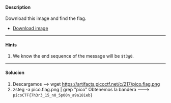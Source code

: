 #### Description
Download this image and find the flag.

- [Download image](https://artifacts.picoctf.net/c/217/pico.flag.png)
---
#### Hints
1. We know the end sequence of the message will be `$t3g0`.

---
#### Solucion
1. Descargamos --> wget https://artifacts.picoctf.net/c/217/pico.flag.png 
2. zsteg -a pico.flag.png | grep "pico"
Obtenemos la bandera ---> ```picoCTF{7h3r3_15_n0_5p00n_a9a181eb}```

